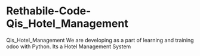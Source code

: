 # Rethabile-Code-Qis_Hotel_Management
Qis_Hotel_Management We are developing as a part of learning and training odoo with Python. Its a Hotel Management System
